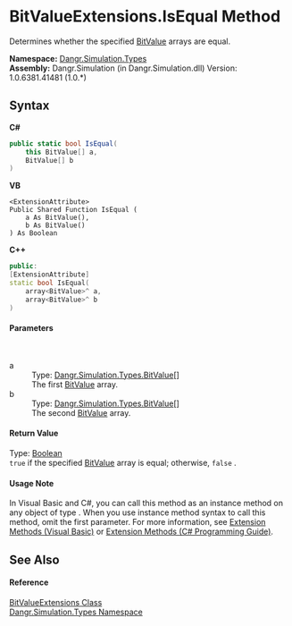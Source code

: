 # BitValueExtensions.IsEqual Method 
 

Determines whether the specified <a href="T_Dangr_Simulation_Types_BitValue">BitValue</a> arrays are equal.

**Namespace:**&nbsp;<a href="N_Dangr_Simulation_Types">Dangr.Simulation.Types</a><br />**Assembly:**&nbsp;Dangr.Simulation (in Dangr.Simulation.dll) Version: 1.0.6381.41481 (1.0.*)

## Syntax

**C#**<br />
``` C#
public static bool IsEqual(
	this BitValue[] a,
	BitValue[] b
)
```

**VB**<br />
``` VB
<ExtensionAttribute>
Public Shared Function IsEqual ( 
	a As BitValue(),
	b As BitValue()
) As Boolean
```

**C++**<br />
``` C++
public:
[ExtensionAttribute]
static bool IsEqual(
	array<BitValue>^ a, 
	array<BitValue>^ b
)
```


#### Parameters
&nbsp;<dl><dt>a</dt><dd>Type: <a href="T_Dangr_Simulation_Types_BitValue">Dangr.Simulation.Types.BitValue</a>[]<br />The first <a href="T_Dangr_Simulation_Types_BitValue">BitValue</a> array.</dd><dt>b</dt><dd>Type: <a href="T_Dangr_Simulation_Types_BitValue">Dangr.Simulation.Types.BitValue</a>[]<br />The second <a href="T_Dangr_Simulation_Types_BitValue">BitValue</a> array.</dd></dl>

#### Return Value
Type: <a href="http://msdn2.microsoft.com/en-us/library/a28wyd50" target="_blank">Boolean</a><br />`true` if the specified <a href="T_Dangr_Simulation_Types_BitValue">BitValue</a> array is equal; otherwise, `false` .

#### Usage Note
In Visual Basic and C#, you can call this method as an instance method on any object of type . When you use instance method syntax to call this method, omit the first parameter. For more information, see <a href="http://msdn.microsoft.com/en-us/library/bb384936.aspx">Extension Methods (Visual Basic)</a> or <a href="http://msdn.microsoft.com/en-us/library/bb383977.aspx">Extension Methods (C# Programming Guide)</a>.

## See Also


#### Reference
<a href="T_Dangr_Simulation_Types_BitValueExtensions">BitValueExtensions Class</a><br /><a href="N_Dangr_Simulation_Types">Dangr.Simulation.Types Namespace</a><br />